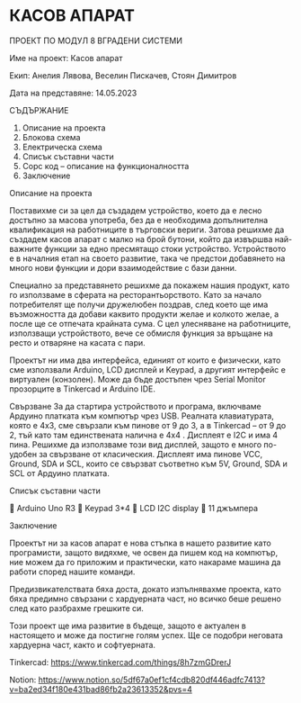 # КАСОВ АПАРАТ
ПРОЕКТ ПО МОДУЛ 8 
ВГРАДЕНИ СИСТЕМИ

Име на проект: Касов апарат

 

Екип: 
Анелия Лявова,
Веселин Пискачев,
Стоян Димитров


Дата на представяне: 14.05.2023

СЪДЪРЖАНИЕ

1.	Описание на проекта 
2.	Блокова схема
3.	Електрическа схема
4.	Списък съставни части
5.	Сорс код – описание на функционалността
6.	Заключение



Описание на проекта

Поставихме си за цел да създадем устройство, което да е лесно достъпно за масова употреба, без да е необходима допълнителна квалификация на работниците в търговски вериги. Затова решихме да създадем касов апарат с малко на брой бутони, който да извършва най-важните функции за едно пресмятащо стоки устройство. Устройството е в началния етап на своето развитие, така че предстои добавянето на много нови функции и дори взаимодействие с бази данни.

Специално за представянето решихме да покажем нашия продукт, като го използваме в сферата на ресторантьорството. Като за начало потребителят ще получи дружелюбен поздрав, след което ще има възможността да добави каквито продукти желае и колкото желае, а после ще се отпечата крайната сума. С цел улесняване на работниците, използващи устройството, вече се обмисля функция за връщане на ресто и отваряне на касата с пари. 

Проектът ни има два интерфейса, единият от които е физически, като сме използвали Arduino, LCD дисплей и Keypad, а другият интерфейс е виртуален (конзолен). Може да бъде достъпен чрез Serial Monitor прозорците в Tinkercad и Arduino IDE.




Свързване
За да стартира устройството и програма, включваме Ардуино платката към компютър чрез USB. Реалната клавиатурата, която е 4x3, сме свързали към пинове от 9 до 3, а в Tinkercad – от 9 до 2, тъй като там единствената налична е 4x4 . Дисплеят е I2C и има 4 пина. Решихме да използваме този вид дисплей, защото е много по-удобен за свързване от класическия. Дисплеят има пинове VCC, Ground, SDA и SCL, които се свързват съответно към 5V, Ground, SDA и SCL от Ардуино платката.


Списък съставни части

	Arduino Uno R3
	Keypad 3*4
	LCD I2C display
	11 джъмпера



Заключение

Проектът ни за касов апарат е нова стъпка в нашето развитие като програмисти, защото видяхме, че освен да пишем код на компютър, ние можем да го приложим и практически, като накараме машина да работи според нашите команди.

Предизвикателствата бяха доста, докато изпълнявахме проекта, като бяха предимно свързани с хардуерната част, но всичко беше решено след като разбрахме грешките си.

Този проект ще има развитие в бъдеще, защото е актуален в настоящето и може да постигне голям успех. Ще се подобри неговата хардуерна част, както и софтуерната.



Tinkercad: https://www.tinkercad.com/things/8h7zmGDrerJ

Notion: https://www.notion.so/5df67a0ef1cf4cdb820df446adfc7413?v=ba2ed34f180e431bad86fb2a23613352&pvs=4

